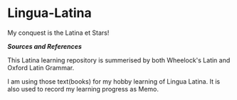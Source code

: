 # Lingua-Latina
My conquest is the Latina et Stars!


***Sources and References***

This Latina learning repository is summerised by both Wheelock's Latin and Oxford Latin Grammar.

 I am using those text(books) for my hobby learning of Lingua Latina.
 It is also used to record my learning progress as Memo.

